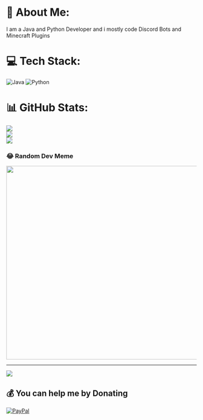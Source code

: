 # 💫 About Me:
I am a Java and Python Developer and i mostly code Discord Bots and Minecraft Plugins


# 💻 Tech Stack:
![Java](https://img.shields.io/badge/java-%23ED8B00.svg?style=for-the-badge&logo=java&logoColor=white) ![Python](https://img.shields.io/badge/python-3670A0?style=for-the-badge&logo=python&logoColor=ffdd54)
# 📊 GitHub Stats:
![](https://github-readme-stats.vercel.app/api?username=Tr0llagent&theme=dark&hide_border=false&include_all_commits=false&count_private=false)<br/>
![](https://github-readme-streak-stats.herokuapp.com/?user=Tr0llagent&theme=dark&hide_border=false)<br/>
![](https://github-readme-stats.vercel.app/api/top-langs/?username=Tr0llagent&theme=dark&hide_border=false&include_all_commits=false&count_private=false&layout=compact)

### 😂 Random Dev Meme
<img src="https://meme-api.herokuapp.com/gimme" width="512px"/>

---
[![](https://visitcount.itsvg.in/api?id=Tr0llagent&icon=0&color=0)](https://visitcount.itsvg.in)

  ## 💰 You can help me by Donating
  [![PayPal](https://img.shields.io/badge/PayPal-00457C?style=for-the-badge&logo=paypal&logoColor=white)](https://www.paypal.com/paypalme/Trollagent) 

  <!-- Proudly created with GPRM ( https://gprm.itsvg.in ) -->
  
